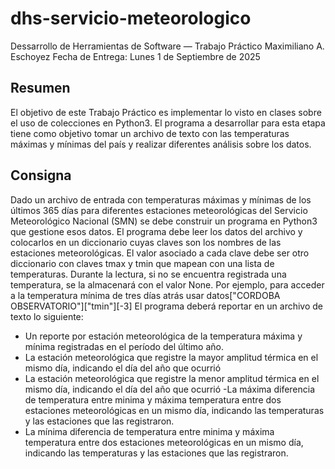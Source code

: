 # dhs-servicio-meteorologico
Dessarrollo de Herramientas de Software — Trabajo Práctico
Maximiliano A. Eschoyez
Fecha de Entrega: Lunes 1 de Septiembre de 2025
## Resumen
El objetivo de este Trabajo Práctico es implementar lo visto en clases sobre el uso de colecciones en Python3.
El programa a desarrollar para esta etapa tiene como objetivo tomar un archivo de texto con las temperaturas máximas y mínimas del país y realizar diferentes análisis sobre los datos.

## Consigna
Dado un archivo de entrada con temperaturas máximas y mínimas de los últimos 365 días para diferentes estaciones meteorológicas del Servicio Meteorológico Nacional (SMN) se debe construir un programa en Python3 que gestione esos datos. El programa debe leer los datos del archivo y colocarlos en un diccionario cuyas claves son los nombres de las estaciones meteorológicas. El valor asociado a cada clave debe ser otro diccionario con claves tmax y tmin que mapean con una lista de temperaturas. Durante la lectura, si no se encuentra registrada una temperatura, se la almacenará con el valor None.
Por ejemplo, para acceder a la temperatura mínima de tres días atrás usar datos["CORDOBA OBSERVATORIO"]["tmin"][-3]
El programa deberá reportar en un archivo de texto lo siguiente:
- Un reporte por estación meteorológica de la temperatura máxima y mínima registradas en el período del último año.
- La estación meteorológica que registre la mayor amplitud térmica en el mismo día, indicando el día del año que ocurrió
- La estación meteorológica que registre la menor amplitud térmica en el mismo día, indicando el día del año que ocurrió
-La máxima diferencia de temperatura entre minima y máxima temperatura entre dos estaciones meteorológicas en un mismo día, indicando las temperaturas y las estaciones que las registraron.
- La mínima diferencia de temperatura entre minima y máxima temperatura entre dos estaciones meteorológicas en un mismo día, indicando las temperaturas y las estaciones que las registraron.
